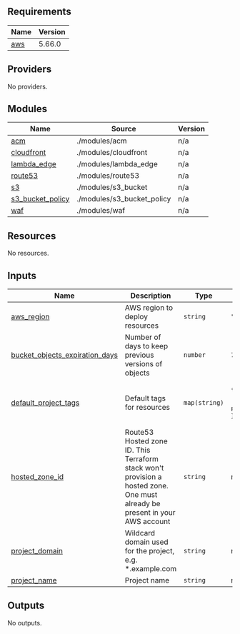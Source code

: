 <!-- BEGIN_TF_DOCS -->
## Requirements

| Name | Version |
|------|---------|
| <a name="requirement_aws"></a> [aws](#requirement\_aws) | 5.66.0 |

## Providers

No providers.

## Modules

| Name | Source | Version |
|------|--------|---------|
| <a name="module_acm"></a> [acm](#module\_acm) | ./modules/acm | n/a |
| <a name="module_cloudfront"></a> [cloudfront](#module\_cloudfront) | ./modules/cloudfront | n/a |
| <a name="module_lambda_edge"></a> [lambda\_edge](#module\_lambda\_edge) | ./modules/lambda_edge | n/a |
| <a name="module_route53"></a> [route53](#module\_route53) | ./modules/route53 | n/a |
| <a name="module_s3"></a> [s3](#module\_s3) | ./modules/s3_bucket | n/a |
| <a name="module_s3_bucket_policy"></a> [s3\_bucket\_policy](#module\_s3\_bucket\_policy) | ./modules/s3_bucket_policy | n/a |
| <a name="module_waf"></a> [waf](#module\_waf) | ./modules/waf | n/a |

## Resources

No resources.

## Inputs

| Name | Description | Type | Default | Required |
|------|-------------|------|---------|:--------:|
| <a name="input_aws_region"></a> [aws\_region](#input\_aws\_region) | AWS region to deploy resources | `string` | `"us-east-1"` | no |
| <a name="input_bucket_objects_expiration_days"></a> [bucket\_objects\_expiration\_days](#input\_bucket\_objects\_expiration\_days) | Number of days to keep previous versions of objects | `number` | `7` | no |
| <a name="input_default_project_tags"></a> [default\_project\_tags](#input\_default\_project\_tags) | Default tags for resources | `map(string)` | <pre>{<br/>  "Iac": "Terraform",<br/>  "Project": "Ephemeral Frontends"<br/>}</pre> | no |
| <a name="input_hosted_zone_id"></a> [hosted\_zone\_id](#input\_hosted\_zone\_id) | Route53 Hosted zone ID. This Terraform stack won't provision a hosted zone. One must already be present in your AWS account | `string` | n/a | yes |
| <a name="input_project_domain"></a> [project\_domain](#input\_project\_domain) | Wildcard domain used for the project, e.g. *.example.com | `string` | n/a | yes |
| <a name="input_project_name"></a> [project\_name](#input\_project\_name) | Project name | `string` | n/a | yes |

## Outputs

No outputs.
<!-- END_TF_DOCS -->